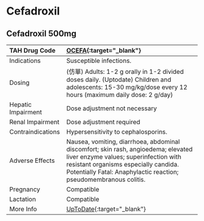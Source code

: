 # Cefadroxil

## Cefadroxil 500mg

| TAH Drug Code      | [OCEFA](https://www.tahsda.org.tw/drugs/hissearch.php?drug_code=OCEFA){:target="_blank"}                                                                                                                                                |
|:-------------------|:----------------------------------------------------------------------------------------------------------------------------------------------------------------------------------------------------------------------------------------|
| Indications        | Susceptible infections.                                                                                                                                                                                                                 |
| Dosing             | (仿單) Adults: 1-2 g orally in 1-2 divided doses daily. (Uptodate) Children and adolescents: 15-30 mg/kg/dose every 12 hours (maximum daily dose: 2 g/day)                                                                              |
| Hepatic Impairment | Dose adjustment not necessary                                                                                                                                                                                                           |
| Renal Impairment   | Dose adjustment required                                                                                                                                                                                                                |
| Contraindications  | Hypersensitivity to cephalosporins.                                                                                                                                                                                                     |
| Adverse Effects    | Nausea, vomiting, diarrhoea, abdominal discomfort; skin rash, angioedema; elevated liver enzyme values; superinfection with resistant organisms especially candida. Potentially Fatal: Anaphylactic reaction; pseudomembranous colitis. |
| Pregnancy          | Compatible                                                                                                                                                                                                                              |
| Lactation          | Compatible                                                                                                                                                                                                                              |
| More Info          | [UpToDate](https://www.uptodate.com/contents/cefadroxil-drug-information){:target="_blank"}                                                                                                                                             |

